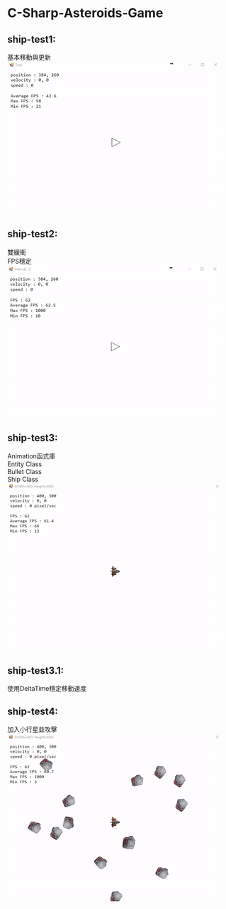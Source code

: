 # C-Sharp-Asteroids-Game
## ship-test1:<br>
基本移動與更新<br>
![Alt text](test1.gif)

## ship-test2:<br>
雙緩衝<br>
FPS穩定<br>
![Alt text](test2.gif)


## ship-test3:<br>
Animation函式庫<br>
Entity Class<br>
Bullet Class<br>
Ship Class<br>
![Alt text](test3.gif)


## ship-test3.1:<br>
使用DeltaTime穩定移動速度


## ship-test4:<br>
加入小行星並攻擊<br>
![Alt text](test4.gif)